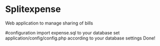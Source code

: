 # Splitexpense
Web application to manage sharing of bills

#configuration
import expense.sql to your database
set application/config/config.php according to your database settings
Done!
